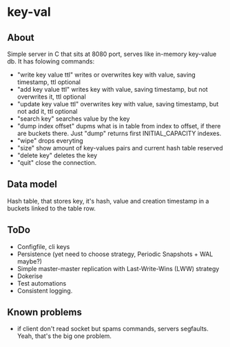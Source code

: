 # key-val

## About

Simple server in C that sits at 8080 port, serves like in-memory key-value db. It has folowing commands:

* "write key value ttl" writes or overwrites key with value, saving timestamp, ttl optional
* "add key value ttl"  writes key with value, saving timestamp, but not overwrites it, ttl optional
* "update key value ttl" overwrites key with value, saving timestamp, but not add it, ttl optional
* "search key" searches value by the key
* "dump index offset" dupms what is in table from index to offset, if there are buckets there. Just "dump" returns first INITIAL_CAPACITY indexes.
* "wipe" drops everyting
* "size" show amount of key-values pairs and current hash table reserved
* "delete key" deletes the key
* "quit" close the connection.

## Data model

Hash table, that stores key, it's hash, value and creation timestamp in a buckets linked to the table row.

## ToDo

* Configfile, cli keys
* Persistence (yet need to choose strategy, Periodic Snapshots + WAL maybe?)
* Simple master-master replication with Last-Write-Wins (LWW) strategy
* Dokerise
* Test automations
* Consistent logging.

## Known problems

* if client don't read socket but spams commands, servers segfaults. Yeah, that's the big one problem.
